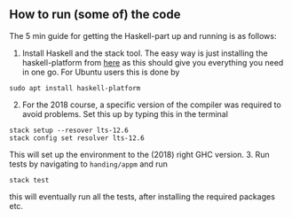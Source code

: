 ## How to run (some of) the code
The 5 min guide for getting the Haskell-part up and running is as follows:
1. Install Haskell and the stack tool. The easy way is just installing the haskell-platform from [here](https://www.haskell.org/downloads/) as this should give you everything you need in one go.
For Ubuntu users this is done by
```
sudo apt install haskell-platform
```
2. For the 2018 course, a specific version of the compiler was required to avoid problems. Set this up by typing this in the terminal
```
stack setup --resover lts-12.6
stack config set resolver lts-12.6
```
This will set up the environment to the (2018) right GHC version.
3. Run tests by navigating to `handing/appm` and run 
```
stack test
```
this will eventually run all the tests, after installing the required packages etc.
